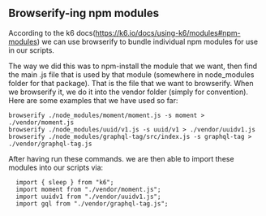 ## Browserify-ing npm modules

According to the k6 docs(https://k6.io/docs/using-k6/modules#npm-modules) we can use browserify to bundle individual npm modules for use in our scripts.

The way we did this was to npm-install the module that we want, then find the main .js file that is used by that module (somewhere in node_modules folder for that package). That is the file that we want to browserify. When we browserify it, we do it into the vendor folder (simply for convention). Here are some examples that we have used so far:

```
browserify ./node_modules/moment/moment.js -s moment > ./vendor/moment.js
browserify ./node_modules/uuid/v1.js -s uuid/v1 > ./vendor/uuidv1.js
browserify ./node_modules/graphql-tag/src/index.js -s graphql-tag > ./vendor/graphql-tag.js
```

After having run these commands. we are then able to import these modules into our scripts via:

```
  import { sleep } from "k6";
  import moment from "./vendor/moment.js";
  import uuidv1 from "./vendor/uuidv1.js";
  import gql from "./vendor/graphql-tag.js";
```
